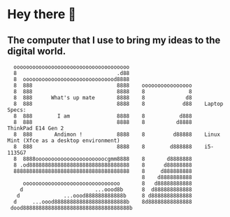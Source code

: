 # Hey there 👋
## The computer that I use to bring my ideas to the digital world. 
      ooooooooooooooooooooooooooooooooooooo
      8                                .d88                
      8  oooooooooooooooooooooooooooood8888
      8  888                           8888    oooooooooooooooo
      8  888                           8888    8              8
      8  888      What's up mate       8888    8             d8
      8  888                           8888    8            d88    Laptop Specs:
      8  888        I am               8888    8           d888
      8  888                           8888    8          d8888    ThinkPad E14 Gen 2 
      8  888       Andimon !           8888    8         d88888    Linux Mint (Xfce as a desktop environment)
      8  888                           8888    8        d888888    i5-1135G7 
      8  8888oooooooooooooooooooooocgmm8888    8       d8888888
      8 .od88888888888888888888888888888888    8      d88888888
      8888888888888888888888888888888888888    8     d888888888
                                               8    d8888888888    
         ooooooooooooooooooooooooooooooo       8   d88888888888        
        d                       ...oood8b      8  d888888888888             
       d              ...oood888888888888b     8 d8888888888888
      d     ...oood88888888888888888888888b    8d88888888888888
     dood8888888888888888888888888888888888b
